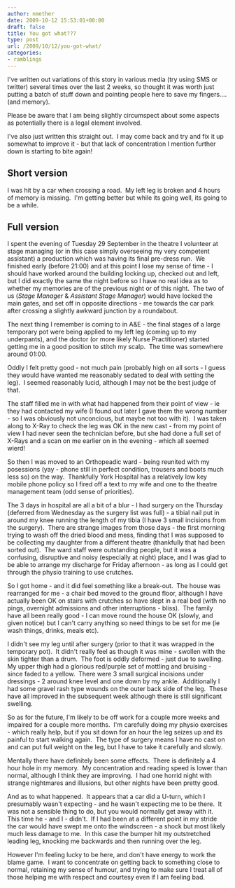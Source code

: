 ```yaml
---
author: nmether
date: 2009-10-12 15:53:01+00:00
draft: false
title: You got what???
type: post
url: /2009/10/12/you-got-what/
categories:
- ramblings
---
```


I've written out variations of this story in various media (try using SMS or
twitter) several times over the last 2 weeks, so thought it was worth just
putting a batch of stuff down and pointing people here to save my fingers....
(and memory).

Please be aware that I am being slightly circumspect about some aspects as
potentially there is a legal element involved.

I've also just written this straight out.  I may come back and try and fix it
up somewhat to improve it - but that lack of concentration I mention further
down is starting to bite again!


## Short version

I was hit by a car when crossing a road.  My left leg is broken and 4 hours of
memory is missing.  I'm getting better but while its going well, its going to
be a while.


## Full version

I spent the evening of Tuesday 29 September in the theatre I volunteer at
stage managing (or in this case simply overseeing my very competent assistant)
a production which was having its final pre-dress run.  We finished early
(before 21:00) and at this point I lose my sense of time - I should have
worked around the building locking up, checked out and left, but I did exactly
the same the night before so I have no real idea as to whether my memories are
of the previous night or of this night.  The two of us (_Stage Manager_ &
_Assistant Stage Manager_) would have locked the main gates, and set off in
opposite directions - me towards the car park after crossing a slightly
awkward junction by a roundabout.

The next thing I remember is coming to in A&E - the final stages of a large
temporary pot were being applied to my left leg (coming up to my underpants),
and the doctor (or more likely Nurse Practitioner) started getting me in a
good position to stitch my scalp.  The time was somewhere around 01:00.

Oddly I felt pretty good - not much pain (probably high on all sorts - I guess
they would have wanted me reasonably sedated to deal with setting the leg).  I
seemed reasonably lucid, although I may not be the best judge of that.

The staff filled me in with what had happened from their point of view - ie
they had contacted my wife (I found out later I gave them the wrong number -
so I was obviously not unconcious, but maybe not too with it).  I was taken
along to X-Ray to check the leg was OK in the new cast - from my point of view
I had never seen the technician before, but she had done a full set of X-Rays
and a scan on me earlier on in the evening - which all seemed wierd!

So then I was moved to an Orthopeadic ward - being reunited with my posessions
(yay - phone still in perfect condition, trousers and boots much less so) on
the way.  Thankfully York Hospital has a relatively low key mobile phone
policy so I fired off a text to my wife and one to the theatre management team
(odd sense of priorities).

The 3 days in hospital are all a bit of a blur - I had surgery on the Thursday
(deferred from Wednesday as the surgery list was full) - a tibial nail put in
around my knee running the length of my tibia (I have 3 small incisions from
the surgery).  There are strange images from those days - the first morning
trying to wash off the dried blood and mess, finding that I was supposed to be
collecting my daughter from a different theatre (thankfully that had been
sorted out).  The ward staff were outstanding people, but it was a confusing,
disruptive and noisy (especially at night) place, and I was glad to be able to
arrange my discharge for Friday afternoon - as long as I could get through the
physio training to use crutches.

So I got home - and it did feel something like a break-out.  The house was
rearranged for me - a chair bed moved to the ground floor, although I have
actually been OK on stairs with crutches so have slept in a real bed (with no
pings, overnight admissions and other interruptions - bliss).  The family have
all been really good - I can move round the house OK (slowly, and given
notice) but I can't carry anything so need things to be set for me (ie wash
things, drinks, meals etc).

I didn't see my leg until after surgery (prior to that it was wrapped in the
temporary pot).  It didn't really feel as though it was mine - swollen with
the skin tighter than a drum.  The foot is oddly deformed - just due to
swelling.  My upper thigh had a glorious red/purple set of mottling and
bruising - since faded to a yellow.  There were 3 small surgical incisions
under dressings - 2 around knee level and one down by my ankle.  Additionally
I had some gravel rash type wounds on the outer back side of the leg.  These
have all improved in the subsequent week although there is still significant
swelling.

So as for the future, I'm likely to be off work for a couple more weeks and
impaired for a couple more months.  I'm carefully doing my physio exercises -
which really help, but if you sit down for an hour the leg seizes up and its
painful to start walking again.  The type of surgery means I have no cast on
and can put full weight on the leg, but I have to take it carefully and
slowly.

Mentally there have definitely been some effects.  There is definitely a 4
hour hole in my memory.  My concentration and reading speed is lower than
normal, although I think they are improving.  I had one horrid night with
strange nightmares and illusions, but other nights have been pretty good.

And as to what happened.  It appears that a car did a U-turn, which I
presumably wasn't expecting - and he wasn't expecting me to be there.  It was
not a sensible thing to do, but you would normally get away with it.  This
time he - and I - didn't.  If I had been at a different point in my stride the
car would have swept me onto the windscreen - a shock but most likely much
less damage to me.  In this case the bumper hit my outstretched leading leg,
knocking me backwards and then running over the leg.

However I'm feeling lucky to be here, and don't have energy to work the blame
game.  I want to concentrate on getting back to something close to normal,
retaining my sense of humour, and trying to make sure I treat all of those
helping me with respect and courtesy even if I am feeling bad.

